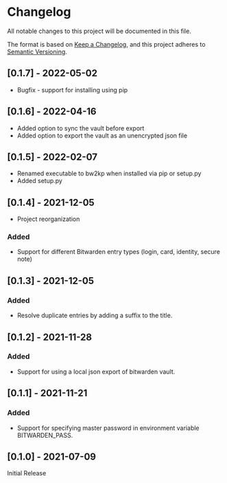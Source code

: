 # Changelog
All notable changes to this project will be documented in this file.

The format is based on [Keep a Changelog](https://keepachangelog.com/en/1.0.0/),
and this project adheres to [Semantic Versioning](https://semver.org/spec/v2.0.0.html).

## [0.1.7] - 2022-05-02
- Bugfix - support for installing using pip

## [0.1.6] - 2022-04-16
- Added option to sync the vault before export
- Added option to export the vault as an unencrypted json file

## [0.1.5] - 2022-02-07
- Renamed executable to bw2kp when installed via pip or setup.py
- Added setup.py

## [0.1.4] - 2021-12-05
- Project reorganization
### Added
- Support for different Bitwarden entry types (login, card, identity, secure note)

## [0.1.3] - 2021-12-05
### Added
- Resolve duplicate entries by adding a suffix to the title.

## [0.1.2] - 2021-11-28
### Added
- Support for using a local json export of bitwarden vault.

## [0.1.1] - 2021-11-21
### Added
- Support for specifying master password in environment variable BITWARDEN_PASS.

## [0.1.0] - 2021-07-09
Initial Release
